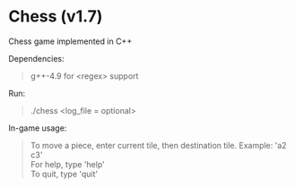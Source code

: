 # Chess (v1.7)
Chess game implemented in C++

Dependencies:
>g++-4.9 for &lt;regex&gt; support  

Run:
>./chess &lt;log_file = optional&gt;

In-game usage:
>To move a piece, enter current tile, then destination tile. Example: 'a2 c3'  
>For help, type 'help'  
>To quit, type 'quit'
